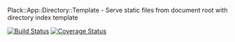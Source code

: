 Plack::App::Directory::Template - Serve static files from document root with directory index template

[![Build Status](https://travis-ci.org/nichtich/Plack-App-Directory-Template.png)](https://travis-ci.org/nichtich/Plack-App-Directory-Template)
[![Coverage Status](https://coveralls.io/repos/nichtich/Plack-App-Directory-Template/badge.png?branch=master)](https://coveralls.io/r/nichtich/Plack-App-Directory-Template?branch=master)
